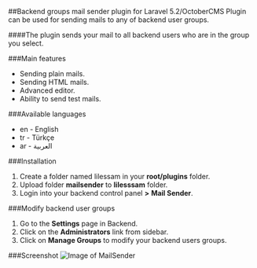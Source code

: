 ##Backend groups mail sender plugin for Laravel 5.2/OctoberCMS
Plugin can be used for sending mails to any of backend user groups.

####The plugin sends your mail to all backend users who are in the group you select.

###Main features
* Sending plain mails.
* Sending HTML mails.
* Advanced editor.
* Ability to send test mails.

###Available languages
* en - English
* tr - Türkçe
* ar - العربية

###Installation
1. Create a folder named lilessam in your __root/plugins__ folder.
1. Upload folder __mailsender__ to __lilesssam__ folder.
1. Login into your backend control panel __>__ __Mail Sender__.

###Modify backend user groups
1. Go to the __Settings__ page in Backend.
1. Click on the __Administrators__ link from sidebar.
1. Click on __Manage Groups__ to modify your backend users groups.

###Screenshot
![Image of MailSender](http://i.imgur.com/Imrwzhb.png)
